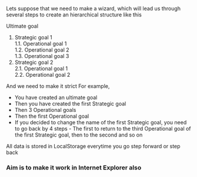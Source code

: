 Lets suppose that we need to make a wizard, which will lead us through several steps to create an hierarchical structure like this

Ultimate goal
1. Strategic goal 1   
1.1. Operational goal 1   
1.2. Operational goal 2   
1.3. Operational goal 3   
2. Strategic goal 2   
2.1. Operational goal 1   
2.2. Operational goal 2

And we need to make it strict For example,
* You have created an ultimate goal
* Then you have created the first Strategic goal
* Then 3 Operational goals
* Then the first Operational goal
* If you decided to change the name of the first Strategic goal, you need to go back by 4 steps - The first to return to the third Operational goal of the first Strategic goal, then to the second and so on

All data is stored in LocalStorage everytime you go step forward or step back    
### Aim is to make it work in Internet Explorer alsо
